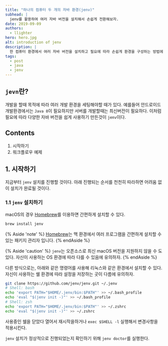 ```yaml
---
title: "하나의 컴퓨터 두 개의 자바 환경(jenv)"
subhead: |
  jenv를 활용하여 여러 자바 버전을 설치해서 손쉽게 전환해보자.
date: 2019-09-09
authors:
  - llighter
hero: hero.jpg
alt: introduction of jenv
description: |
  한 컴퓨터 환경에서 여러 자바 버전을 설치하고 필요에 따라 손쉽게 환경을 구성하는 방법에 대해 알아본다.
tags:
  - post
  - java
  - jenv
---
```


## `jevn`란?

개발을 할때 목적에 따라 여러 개발 환경을 세팅해야할 때가 있다. 예를들어 안드로이드 개발환경에서는 `Java 8`이 필요하지만 서버를 개발할때는 최신버전이 필요하다. 이처럼 필요에 따라 다양한 자바 버전을 쉽게 사용하기 만든것이 `jenv`이다. 

## Contents

1. 시작하기
2. 워크플로우 예제

## 1. 시작하기

지금부터 `jenv` 설치를 진행할 것이다. 아래 진행되는 순서를 천천히 따라하면 어려움 없이 설치가 완료될 것이다.

### 1.1 `jenv` 설치하기

macOS의 경우 [Homebrew](https://brew.sh/index_ko)를 이용하면 간편하게 설치할 수 있다.

```bash
brew install jenv
```

{% Aside 'note' %}
[Homebrew](https://brew.sh/index_ko)는 맥 환경에서 여러 프로그램을 간편하게 설치할 수 있는 패키지 관리자 입니다.
{% endAside %}

{% Aside 'caution' %}
`jenv`는 오픈소스로 최신 macOS 버전을 지원하지 않을 수 도 있다. 자신이 사용하는 OS 환경에 따라 다를 수 있음에 유의하자.
{% endAside %}

다른 방식으로는, 아래와 같은 명령어를 사용해 리눅스와 같은 환경에서 설치할 수 있다. 자신이 사용하는 쉘 환경에 따라 설정을 저장하는 곳이 다름에 유의하자.

```bash
git clone https://github.com/jenv/jenv.git ~/.jenv
# Shell: bash
echo 'export PATH="$HOME/.jenv/bin:$PATH"' >> ~/.bash_profile
echo 'eval "$(jenv init -)"' >> ~/.bash_profile
# Shell: zsh
echo 'export PATH="$HOME/.jenv/bin:$PATH"' >> ~/.zshrc
echo 'eval "$(jenv init -)"' >> ~/.zshrc
```

사용중인 쉘을 닫았다 열어서 재시작을하거나 `exec $SHELL -l` 실행해서 변경사항을 적용시킨다.

`jenv` 설치가 정상적으로 진행되었는지 확인하기 위해 `jenv doctor`를 실행한다.



